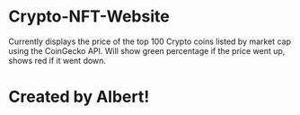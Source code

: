 # Crypto-NFT-Website
Currently displays the price of the top 100 Crypto coins listed by market cap using the CoinGecko API.
Will show green percentage if the price went up, shows red if it went down.
# Created by Albert!
